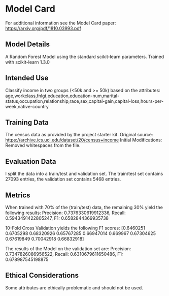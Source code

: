# Model Card

For additional information see the Model Card paper: https://arxiv.org/pdf/1810.03993.pdf

## Model Details

A Random Forest Model using the standard scikit-learn parameters.
Trained with scikit-learn 1.3.0

## Intended Use

Classify income in two groups (<50k and >= 50k) based on the attributes: age,workclass,fnlgt,education,education-num,marital-status,occupation,relationship,race,sex,capital-gain,capital-loss,hours-per-week,native-country

## Training Data

The census data as provided by the project starter kit. 
Original source: https://archive.ics.uci.edu/dataset/20/census+income
Initial Modifications: Removed whitespaces from the file.

## Evaluation Data

I split the data into a train/test and validation set.
The train/test set contains 27093 entries, the validation set contains 5468 entries.

## Metrics

When trained with 70% of the (train/test) data, the remaining 30% yield the following results:
Precision: 0.7376330619912336, Recall: 0.5943491422805247, F1: 0.6582844369935738

10-Fold Cross Validation yields the following F1 scores: [0.6460251  0.6705298  0.68320926 0.65767285 0.66947014 0.669967
 0.67304625 0.67619849 0.70042918 0.66832918]

The results of the Model on the validation set are:
Precision: 0.7347826086956522, Recall: 0.6310679611650486, F1: 0.678987545198875

## Ethical Considerations

Some attributes are ethically problematic and should not be used.
